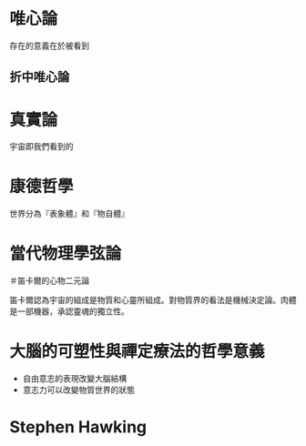 # 唯心論

存在的意義在於被看到

## 折中唯心論

# 真實論

宇宙即我們看到的

# 康德哲學

世界分為『表象體』和『物自體』

# 當代物理學弦論

＃笛卡爾的心物二元論

笛卡爾認為宇宙的組成是物質和心靈所組成。對物質界的看法是機械決定論。肉體是一部機器，承認靈魂的獨立性。

# 大腦的可塑性與禪定療法的哲學意義

* 自由意志的表現改變大腦結構
* 意志力可以改變物質世界的狀態

# Stephen Hawking
